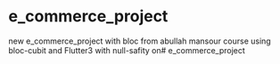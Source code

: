 # e_commerce_project

new e_commerce_project with bloc from abullah mansour course using bloc-cubit and Flutter3 with null-safity on# e_commerce_project

